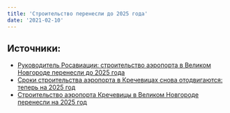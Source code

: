 ```yaml
---
title: 'Строительство перенесли до 2025 года'
date: '2021-02-10'
---
```



## Источники:
- [Руководитель Росавиации: строительство аэропорта в Великом Новгороде перенесли до 2025 года](https://news.novgorod.ru/news/rukovoditel-rosaviacii-stroitelstvo-aeroporta-v-velikom-novgorode-perenesli-do-2025-goda--177482.html)
- [Сроки строительства аэропорта в Кречевицах снова отодвигаются: теперь на 2025 год](https://parohod.online/news/sroki-stroitelstva-aeroporta-v-krechevitsah-snova-otodvigayutsya-teper-na-2025-god/)
- [Строительство аэропорта Кречевицы в Великом Новгороде перенесли на 2025 год](https://gpvn.ru/27274)
